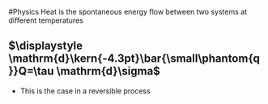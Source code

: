 #Physics 
Heat is the spontaneous energy flow between two systems at different temperatures
## $\displaystyle \mathrm{d}\kern{-4.3pt}\bar{\small\phantom{q}}Q=\tau \mathrm{d}\sigma$
* This is the case in a reversible process